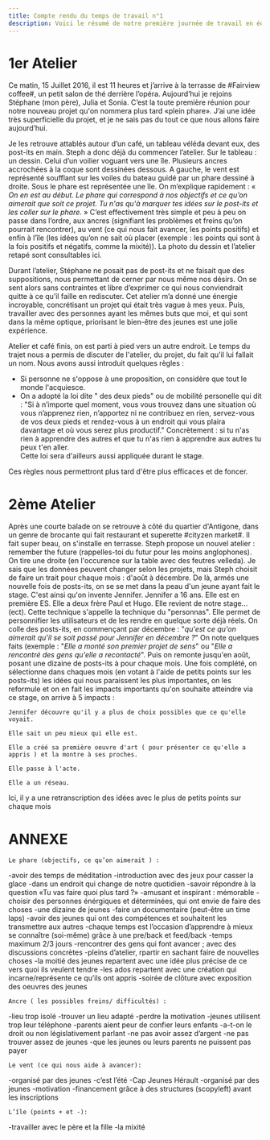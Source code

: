 ```yaml
---
title: Compte rendu du temps de travail n°1
description: Voici le résumé de notre première journée de travail en équipe et un aperçu de notre méthologie de projet
---
```


# 1er Atelier 


Ce matin, 15 Juillet 2016, il est 11 heures et j’arrive à la terrasse de #Fairview coffee#, un petit salon de thé derrière l’opéra.
Aujourd’hui je rejoins Stéphane (mon père), Julia et Sonia. C’est la toute première réunion pour notre nouveau projet qu'on nommera plus tard «plein phare». 
J’ai une idée très superficielle du projet, et je ne sais pas du tout ce que nous allons faire aujourd’hui.  

Je les retrouve attablés autour d’un café, un tableau véléda devant eux, des post-its en main. Steph a donc déjà du commencer l’atelier.
Sur le tableau : un dessin. Celui d’un voilier voguant vers une île. Plusieurs ancres accrochées à la coque sont dessinées dessous. A gauche, le vent est représenté soufflant sur les voiles du bateau guidé par un phare dessiné à droite. Sous le phare est représentée une île.
On m’explique rapidement : « *On en est au début. Le phare qui correspond à nos objectifs et ce qu’on aimerait que soit ce projet.
Tu n'as qu'à marquer tes idées sur le post-its et les coller sur le phare.* » 
C’est effectivement très simple et peu à peu on passe dans l’ordre, aux ancres (signifiant les problèmes et freins qu’on pourrait rencontrer), au vent (ce qui nous fait avancer, les points positifs) et enfin à l’île (les idées qu’on ne sait où placer (exemple : les points qui sont à la fois positifs et négatifs, comme la mixité)). 
La photo du dessin et l’atelier retapé sont consultables ici.

Durant l’atelier, Stéphane ne posait pas de post-its et ne faisait que des suppositions, nous permettant de cerner par nous même nos désirs. On se sent alors sans contraintes et libre d’exprimer ce qui nous conviendrait quitte à ce qu’il faille en rediscuter.
Cet atelier m’a donné une énergie incroyable, concrétisant un projet qui était très vague à mes yeux. 
Puis, travailler avec des personnes ayant les mêmes buts que moi, et  qui sont dans la même optique, priorisant le bien-être des jeunes est une jolie expérience.

Atelier et café finis, on est parti à pied vers un autre endroit. Le temps du trajet nous a permis de discuter de l'atelier, du projet, du fait qu'il lui fallait un nom.
Nous avons aussi introduit quelques règles : 

- Si personne ne s'oppose à une proposition, on considère que tout le monde l'acquiesce.
- On a adopté la loi dite " des deux pieds" ou de mobilité personelle qui dit : "Si à n’importe quel moment, vous vous trouvez dans une situation où vous n’apprenez rien, n’apportez ni ne contribuez en rien, servez-vous de vos deux pieds et rendez-vous à un endroit qui vous plaira davantage et où vous serez plus productif." Concrètement : si tu n'as rien à apprendre des autres et que tu n'as rien à apprendre aux autres tu peux t'en aller.  
Cette loi sera d'ailleurs aussi appliquée durant le stage.

Ces règles nous permettront plus tard d'être plus efficaces et de foncer.

# 2ème Atelier

Après une courte balade on se retrouve à côté du quartier d'Antigone, dans un genre de brocante qui fait restaurant et superette #cityzen market#. Il fait super beau, on s'installe en terrasse.
Steph propose un nouvel atelier : remember the future (rappelles-toi du futur pour les moins anglophones).
On tire une droite (en l'occurence sur la table avec des feutres velleda). Je sais que les données peuvent changer selon les projets, mais Steph choisit de faire un trait pour chaque mois : d'août à décembre. De là, armés une nouvelle fois de posts-its, on se se met dans la peau d'un jeune ayant fait le stage. C'est ainsi qu'on invente Jennifer. Jennifer a 16 ans. Elle est en première ES. Elle a deux frère Paul et Hugo. Elle revient de notre stage... (ect).
Cette technique s'appelle la technique du "personnas". Elle permet de personnifier les utilisateurs et de les rendre en quelque sorte déjà réels.
On colle des posts-its, en commençant par décembre : "*qu'est ce qu'on aimerait qu'il se soit passé pour Jennifer en décembre ?*"  On note quelques faits (exemple :  "*Elle a monté son premier projet de sens*" ou "*Elle a rencontré des gens qu'elle a recontacté*". Puis on remonte jusqu'en août, posant une dizaine de posts-its à pour chaque mois. Une fois complété, on sélectionne dans chaques mois (en votant à l'aide de petits points sur les posts-its) les idées qui nous paraissent les plus importantes, on les reformule et on en fait les impacts importants qu'on souhaite atteindre via ce stage, on arrive à 5 impacts : 

    Jennifer découvre qu'il y a plus de choix possibles que ce qu'elle voyait.

    Elle sait un peu mieux qui elle est.

    Elle a créé sa première oeuvre d'art ( pour présenter ce qu'elle a appris ) et la montre à ses proches.

    Elle passe à l'acte.

    Elle a un réseau.


Ici, il y a une retranscription des idées avec le plus de petits points sur chaque mois 


# ANNEXE

    Le phare (objectifs, ce qu’on aimerait ) :


-avoir des temps de méditation
-introduction avec des jeux pour casser la glace
-dans un endroit qui change de notre quotidien
-savoir répondre à la question «Tu vas faire quoi plus tard ?» 
-amusant et inspirant : mémorable
-choisir des personnes énérgiques et déterminées, qui ont envie de faire des choses
-une dizaine de jeunes
-faire un documentaire (peut-être un time laps)
-avoir des jeunes qui ont des compétences et souhaitent les transmettre aux autres
-chaque temps est l’occasion d’apprendre à mieux se connaître (soi-même) grâce à une pre/back et feed/back
-temps maximum 2/3 jours
-rencontrer des gens qui font avancer ; avec des discussions concrètes
-pleins d’atelier, rpartir en sachant faire de nouvelles choses
-la moitié des jeunes repartent avec une idée plus précise de ce vers quoi ils veulent tendre
-les ados repartent avec une création qui incarne/représente ce qu’ils ont appris
-soirée de clôture avec exposition des oeuvres des jeunes


    Ancre ( les possibles freins/ difficultés) :


-lieu trop isolé
-trouver un lieu adapté
-perdre la motivation
-jeunes utilisent trop leur téléphone
-parents aient peur de confier leurs enfants
-a-t-on le droit ou non législativement parlant
-ne pas avoir assez d’argent
-ne pas trouver assez de jeunes
-que les jeunes ou leurs parents ne puissent pas payer


    Le vent (ce qui nous aide à avancer):


-organisé par des jeunes
-c’est l’été
-Cap Jeunes Hérault 
-organisé par des jeunes
-motivation
-financement grâce à des structures (scopyleft)
avant les inscriptions

    L’île (points + et -):

-travailler avec le père et la fille
-la mixité
